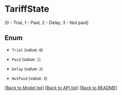 # TariffState

[0 - Trial, 1 - Paid, 2 - Delay, 3 - Not paid]

## Enum

* `Trial` (value: `0`)

* `Paid` (value: `1`)

* `Delay` (value: `2`)

* `NotPaid` (value: `3`)

[[Back to Model list]](../README.md#documentation-for-models) [[Back to API list]](../README.md#documentation-for-api-endpoints) [[Back to README]](../README.md)


